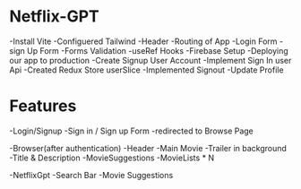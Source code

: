 <!-- Project Started on 15Feb -->
# Netflix-GPT

-Install Vite
-Configuered Tailwind
-Header
-Routing of App
-Login Form
-sign Up Form
-Forms Validation
-useRef Hooks
-Firebase Setup
-Deploying our app to production
-Create Signup User Account
-Implement Sign In user Api
-Created Redux Store userSlice
-Implemented Signout
-Update Profile



# Features

-Login/Signup
 -Sign in / Sign up Form
 -redirected to Browse Page

-Browser(after authentication)
    -Header
    -Main Movie
        -Trailer in background
        -Title & Description
        -MovieSuggestions
            -MovieLists * N

-NetflixGpt
    -Search Bar
    -Movie Suggestions

  


